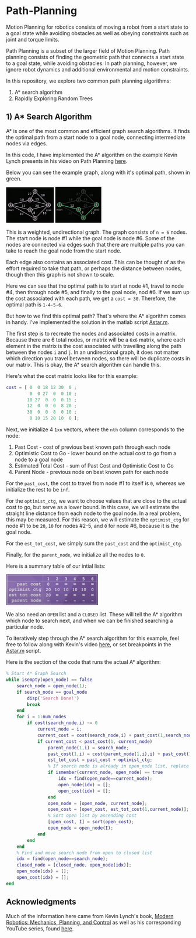 # Path-Planning

Motion Planning for robotics consists of moving a robot from a start state to a goal state while avoiding obstacles as well as obeying constraints such as joint and torque limits.

Path Planning is a subset of the larger field of Motion Planning. Path planning consists of finding the geometric path that connects a start state to a goal state, while avoiding obstacles. In path planning, however, we ignore robot dynamics and additional environmental and motion constraints.

In this repository, we explore two common path planning algorithms:
1. A* search algorithm
2. Rapidly Exploring Random Trees

## 1) A* Search Algorithm

A* is one of the most common and efficient graph search algorithms. It finds the optimal path from a start node to a goal node, connecting intermediate nodes via edges.

In this code, I have implemented the A* algorithm on the example Kevin Lynch presents in his video on Path Planning [here](https://youtu.be/ZI800-2jv38).

Below you can see the example graph, along with it's optimal path, shown in green.

<img src="https://github.com/jschultz299/Path-Planning/blob/main/A-Star/img/graph.png" width=26%> <img src="https://github.com/jschultz299/Path-Planning/blob/main/A-Star/img/solution.png" width=25%>

This is a weighted, undirectional graph. The graph consists of ```n = 6``` nodes. The start node is node #1 while the goal node is node #6. Some of the nodes are connected via edges such that there are multiple paths you can take to reach the goal node from the start node.

Each edge also contains an associated cost. This can be thought of as the effort required to take that path, or perhaps the distance between nodes, though then this graph is not shown to scale.

Here we can see that the optimal path is to start at node #1, travel to node #4, then through node #5, and finally to the goal node, nod #6. If we sum up the cost associated with each path, we get a ```cost = 30```. Therefore, the optimal path is ```1-4-5-6```.

But how to we find this optimal path? That's where the A* algorithm comes in handy. I've implemented the solution in the matlab script [Astar.m](https://github.com/jschultz299/Path-Planning/blob/main/A-Star/aStar.m).

The first step is to recreate the nodes and associated costs in a matrix. Because there are 6 total nodes, or matrix will be a ```6x6``` matrix, where each element in the matrix is the cost associated with travelling along the path between the nodes ```i``` and ```j```. In an undirectional graph, it does not matter which direction you travel between nodes, so there will be duplicate costs in our matrix. This is okay, the A* search algorithm can handle this.

Here's what the cost matrix looks like for this example:

```matlab
cost = [ 0  0 18 12 30  0 ;
         0  0 27  0  0 10 ;
        18 27  0  0  0 15 ;
        12  0  0  0  8 20 ;
        30  0  0  8  0 10 ;
         0 10 15 20 10  0 ];
```
Next, we initialize 4 ```1xn``` vectors, where the ```nth``` column corresponds to the node:
1. Past Cost - cost of previous best known path through each node
2. Optimistic Cost to Go - lower bound on the actual cost to go from a node to a goal node
3. Estimated Total Cost - sum of Past Cost and Optimistic Cost to Go
4. Parent Node - previous node on best known path for each node

For the ```past_cost```, the cost to travel from node #1 to itself is ```0```, whereas we initialize the rest to be ```inf```. 

For the ```optimist_ctg```, we want to choose values that are close to the actual cost to go, but serve as a lower bound. In this case, we will estimate the straight line distance from each node to the goal node. In a real problem, this may be measured. For this reason, we will estimate the ```optimist_ctg``` for node #1 to be ```20```, ```10``` for nodes #2-5, and ```0``` for node #6, because it is the goal node.

For the ```est_tot_cost```, we simply sum the ```past_cost``` and the ```optimist_ctg```.

Finally, for the ```parent_node```, we initialize all the nodes to ```0```.

Here is a summary table of our intial lists:

<img src="https://github.com/jschultz299/Path-Planning/blob/main/A-Star/img/initial_lists.png" width=50%>

We also need an ```OPEN``` list and a ```CLOSED``` list. These will tell the A* algorithm which node to search next, and when we can be finished searching a particular node.

To iteratively step through the A* search algorithm for this example, feel free to follow along with Kevin's video [here](https://youtu.be/ZI800-2jv38), or set breakpoints in the [Astar.m](https://github.com/jschultz299/Path-Planning/blob/main/A-Star/aStar.m) script.

Here is the section of the code that runs the actual A* algorithm:

```matlab
% Start A* Graph Search
while isempty(open_node) == false
    search_node = open_node(1);
    if search_node == goal_node
        disp('Search Done!')
        break
    end
    for i = 1:num_nodes
        if cost(search_node,i) ~= 0
            current_node = i;
            current_cost = cost(search_node,i) + past_cost(1,search_node);
            if current_cost < past_cost(1, current_node)
                parent_node(1,i) = search_node;
                past_cost(1,i) = cost(parent_node(1,i),i) + past_cost(1,parent_node(1,i));
                est_tot_cost = past_cost + optimist_ctg;
                % If search node is already in open_node list, replace it
                if ismember(current_node, open_node) == true
                    idx = find(open_node==current_node);
                    open_node(idx) = [];
                    open_cost(idx) = [];
                end
                open_node = [open_node, current_node];
                open_cost = [open_cost, est_tot_cost(1,current_node)];
                % Sort open list by ascending cost
                [open_cost, I] = sort(open_cost);
                open_node = open_node(I);
            end
        end
    end
    % Find and move search node from open to closed list
    idx = find(open_node==search_node);
    closed_node = [closed_node, open_node(idx)];
    open_node(idx) = [];
    open_cost(idx) = [];
end
```

## Acknowledgments
Much of the information here came from Kevin Lynch's book, [Modern Robotics: Mechanics, Planning, and Control](http://hades.mech.northwestern.edu/images/7/7f/MR.pdf) as well as his corresponding YouTube series, found [here](https://www.youtube.com/playlist?list=PLggLP4f-rq02vX0OQQ5vrCxbJrzamYDfx).


